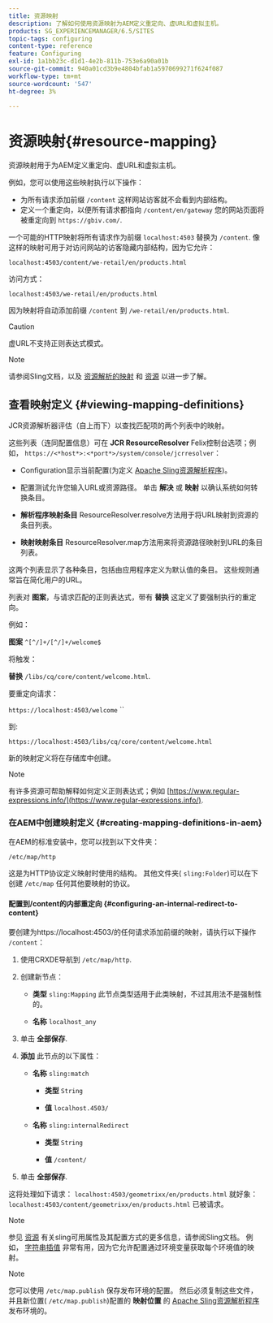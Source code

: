 ```yaml
---
title: 资源映射
description: 了解如何使用资源映射为AEM定义重定向、虚URL和虚拟主机。
products: SG_EXPERIENCEMANAGER/6.5/SITES
topic-tags: configuring
content-type: reference
feature: Configuring
exl-id: 1a1bb23c-d1d1-4e2b-811b-753e6a90a01b
source-git-commit: 940a01cd3b9e4804bfab1a5970699271f624f087
workflow-type: tm+mt
source-wordcount: '547'
ht-degree: 3%

---
```


# 资源映射{#resource-mapping}

资源映射用于为AEM定义重定向、虚URL和虚拟主机。

例如，您可以使用这些映射执行以下操作：

* 为所有请求添加前缀 `/content` 这样网站访客就不会看到内部结构。
* 定义一个重定向，以便所有请求都指向 `/content/en/gateway` 您的网站页面将被重定向到 `https://gbiv.com/`.

一个可能的HTTP映射将所有请求作为前缀 `localhost:4503` 替换为 `/content`. 像这样的映射可用于对访问网站的访客隐藏内部结构，因为它允许：

`localhost:4503/content/we-retail/en/products.html`

访问方式：

`localhost:4503/we-retail/en/products.html`

因为映射将自动添加前缀 `/content` 到 `/we-retail/en/products.html`.

>[!CAUTION]
>
>虚URL不支持正则表达式模式。

>[!NOTE]
>
>请参阅Sling文档，以及 [资源解析的映射](https://sling.apache.org/site/resources.html) 和 [资源](https://sling.apache.org/site/mappings-for-resource-resolution.html) 以进一步了解。

## 查看映射定义 {#viewing-mapping-definitions}

JCR资源解析器评估（自上而下）以查找匹配项的两个列表中的映射。

这些列表（连同配置信息）可在 **JCR ResourceResolver** Felix控制台选项；例如， `https://<*host*>:<*port*>/system/console/jcrresolver`：

* Configuration显示当前配置(为定义 [Apache Sling资源解析程序](/help/overview/seo-and-url-management.md#etc-map))。

* 配置测试允许您输入URL或资源路径。 单击 **解决** 或 **映射** 以确认系统如何转换条目。

* **解析程序映射条目**
ResourceResolver.resolve方法用于将URL映射到资源的条目列表。

* **映射映射条目**
ResourceResolver.map方法用来将资源路径映射到URL的条目列表。

这两个列表显示了各种条目，包括由应用程序定义为默认值的条目。 这些规则通常旨在简化用户的URL。

列表对 **图案**，与请求匹配的正则表达式，带有 **替换** 这定义了要强制执行的重定向。

例如：

**图案** `^[^/]+/[^/]+/welcome$`

将触发：

**替换** `/libs/cq/core/content/welcome.html`.

要重定向请求：

`https://localhost:4503/welcome` ``

到:

`https://localhost:4503/libs/cq/core/content/welcome.html`

新的映射定义将在存储库中创建。

>[!NOTE]
>
>有许多资源可帮助解释如何定义正则表达式；例如 [https://www.regular-expressions.info/](https://www.regular-expressions.info/).

### 在AEM中创建映射定义 {#creating-mapping-definitions-in-aem}

在AEM的标准安装中，您可以找到以下文件夹：

`/etc/map/http`

这是为HTTP协议定义映射时使用的结构。 其他文件夹( `sling:Folder`)可以在下创建 `/etc/map` 任何其他要映射的协议。

#### 配置到/content的内部重定向 {#configuring-an-internal-redirect-to-content}

要创建为https://localhost:4503/的任何请求添加前缀的映射，请执行以下操作 `/content`：

1. 使用CRXDE导航到 `/etc/map/http`.

1. 创建新节点：

   * **类型** `sling:Mapping`
此节点类型适用于此类映射，不过其用法不是强制性的。

   * **名称** `localhost_any`

1. 单击 **全部保存**.
1. **添加** 此节点的以下属性：

   * **名称** `sling:match`

      * **类型** `String`

      * **值** `localhost.4503/`
   * **名称** `sling:internalRedirect`

      * **类型** `String`

      * **值** `/content/`


1. 单击 **全部保存**.

这将处理如下请求：
`localhost:4503/geometrixx/en/products.html`
就好象：
`localhost:4503/content/geometrixx/en/products.html`
已被请求。

>[!NOTE]
>
>参见 [资源](https://sling.apache.org/site/mappings-for-resource-resolution.html) 有关sling可用属性及其配置方式的更多信息，请参阅Sling文档。
>例如， [字符串插值](https://sling.apache.org/documentation/the-sling-engine/mappings-for-resource-resolution.html#string-interpolation-for-etcmap) 非常有用，因为它允许配置通过环境变量获取每个环境值的映射。

>[!NOTE]
>
>您可以使用 `/etc/map.publish` 保存发布环境的配置。 然后必须复制这些文件，并且新位置( `/etc/map.publish`)配置的 **映射位置** 的 [Apache Sling资源解析程序](/help/overview/seo-and-url-management.md#etc-map) 发布环境的。
